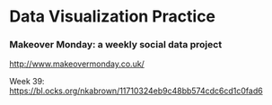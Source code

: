 # Data Visualization Practice

### Makeover Monday: a weekly social data project

http://www.makeovermonday.co.uk/

Week 39: https://bl.ocks.org/nkabrown/11710324eb9c48bb574cdc6cd1c0fad6

